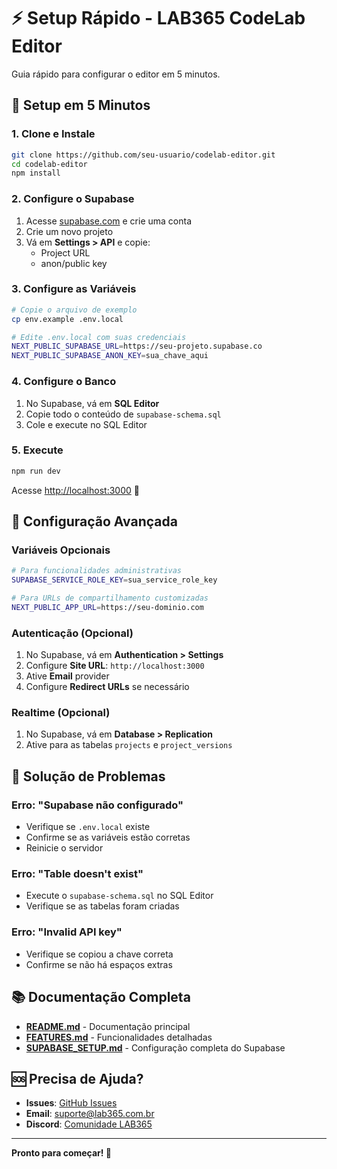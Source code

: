 # ⚡ Setup Rápido - LAB365 CodeLab Editor

Guia rápido para configurar o editor em 5 minutos.

## 🚀 Setup em 5 Minutos

### 1. Clone e Instale
```bash
git clone https://github.com/seu-usuario/codelab-editor.git
cd codelab-editor
npm install
```

### 2. Configure o Supabase
1. Acesse [supabase.com](https://supabase.com) e crie uma conta
2. Crie um novo projeto
3. Vá em **Settings > API** e copie:
   - Project URL
   - anon/public key

### 3. Configure as Variáveis
```bash
# Copie o arquivo de exemplo
cp env.example .env.local

# Edite .env.local com suas credenciais
NEXT_PUBLIC_SUPABASE_URL=https://seu-projeto.supabase.co
NEXT_PUBLIC_SUPABASE_ANON_KEY=sua_chave_aqui
```

### 4. Configure o Banco
1. No Supabase, vá em **SQL Editor**
2. Copie todo o conteúdo de `supabase-schema.sql`
3. Cole e execute no SQL Editor

### 5. Execute
```bash
npm run dev
```

Acesse [http://localhost:3000](http://localhost:3000) 🎉

## 🔧 Configuração Avançada

### Variáveis Opcionais
```bash
# Para funcionalidades administrativas
SUPABASE_SERVICE_ROLE_KEY=sua_service_role_key

# Para URLs de compartilhamento customizadas
NEXT_PUBLIC_APP_URL=https://seu-dominio.com
```

### Autenticação (Opcional)
1. No Supabase, vá em **Authentication > Settings**
2. Configure **Site URL**: `http://localhost:3000`
3. Ative **Email** provider
4. Configure **Redirect URLs** se necessário

### Realtime (Opcional)
1. No Supabase, vá em **Database > Replication**
2. Ative para as tabelas `projects` e `project_versions`

## 🐛 Solução de Problemas

### Erro: "Supabase não configurado"
- Verifique se `.env.local` existe
- Confirme se as variáveis estão corretas
- Reinicie o servidor

### Erro: "Table doesn't exist"
- Execute o `supabase-schema.sql` no SQL Editor
- Verifique se as tabelas foram criadas

### Erro: "Invalid API key"
- Verifique se copiou a chave correta
- Confirme se não há espaços extras

## 📚 Documentação Completa

- **[README.md](README.md)** - Documentação principal
- **[FEATURES.md](FEATURES.md)** - Funcionalidades detalhadas
- **[SUPABASE_SETUP.md](SUPABASE_SETUP.md)** - Configuração completa do Supabase

## 🆘 Precisa de Ajuda?

- **Issues**: [GitHub Issues](https://github.com/seu-usuario/codelab-editor/issues)
- **Email**: suporte@lab365.com.br
- **Discord**: [Comunidade LAB365](https://discord.gg/lab365)

---

**Pronto para começar! 🚀**

